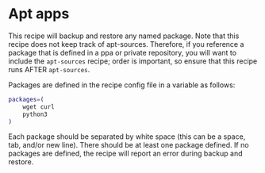 # Apt apps
This recipe will backup and restore any named package. Note that this recipe does not keep track of apt-sources. Therefore, if you reference a package that is defined in a ppa or private repository, you will want to include the `apt-sources` recipe; order is important, so ensure that this recipe runs AFTER `apt-sources`.

Packages are defined in the recipe config file in a variable as follows:
```bash
packages=( 
    wget curl 
    python3 
)
```

Each package should be separated by white space (this can be a space, tab, and/or new line). There should be at least one package defined. If no packages are defined, the recipe will report an error during backup and restore.